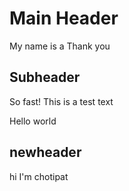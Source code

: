 # Main Header

My name is a Thank you

## Subheader

So fast!
This is a test text

Hello world

## newheader

hi
I'm chotipat 
